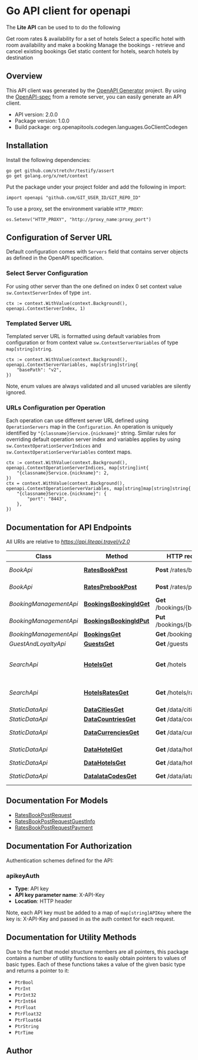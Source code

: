 # Go API client for openapi

The **Lite API** can be used to to do the following

Get room rates & availability for a set of hotels
Select a specific hotel with room availability and make a booking
Manage the bookings - retrieve and cancel existing bookings
Get static content for hotels, search hotels by destination

## Overview
This API client was generated by the [OpenAPI Generator](https://openapi-generator.tech) project.  By using the [OpenAPI-spec](https://www.openapis.org/) from a remote server, you can easily generate an API client.

- API version: 2.0.0
- Package version: 1.0.0
- Build package: org.openapitools.codegen.languages.GoClientCodegen

## Installation

Install the following dependencies:

```shell
go get github.com/stretchr/testify/assert
go get golang.org/x/net/context
```

Put the package under your project folder and add the following in import:

```golang
import openapi "github.com/GIT_USER_ID/GIT_REPO_ID"
```

To use a proxy, set the environment variable `HTTP_PROXY`:

```golang
os.Setenv("HTTP_PROXY", "http://proxy_name:proxy_port")
```

## Configuration of Server URL

Default configuration comes with `Servers` field that contains server objects as defined in the OpenAPI specification.

### Select Server Configuration

For using other server than the one defined on index 0 set context value `sw.ContextServerIndex` of type `int`.

```golang
ctx := context.WithValue(context.Background(), openapi.ContextServerIndex, 1)
```

### Templated Server URL

Templated server URL is formatted using default variables from configuration or from context value `sw.ContextServerVariables` of type `map[string]string`.

```golang
ctx := context.WithValue(context.Background(), openapi.ContextServerVariables, map[string]string{
	"basePath": "v2",
})
```

Note, enum values are always validated and all unused variables are silently ignored.

### URLs Configuration per Operation

Each operation can use different server URL defined using `OperationServers` map in the `Configuration`.
An operation is uniquely identified by `"{classname}Service.{nickname}"` string.
Similar rules for overriding default operation server index and variables applies by using `sw.ContextOperationServerIndices` and `sw.ContextOperationServerVariables` context maps.

```golang
ctx := context.WithValue(context.Background(), openapi.ContextOperationServerIndices, map[string]int{
	"{classname}Service.{nickname}": 2,
})
ctx = context.WithValue(context.Background(), openapi.ContextOperationServerVariables, map[string]map[string]string{
	"{classname}Service.{nickname}": {
		"port": "8443",
	},
})
```

## Documentation for API Endpoints

All URIs are relative to *https://api.liteapi.travel/v2.0*

Class | Method | HTTP request | Description
------------ | ------------- | ------------- | -------------
*BookApi* | [**RatesBookPost**](docs/BookApi.md#ratesbookpost) | **Post** /rates/book | hotel rate book
*BookApi* | [**RatesPrebookPost**](docs/BookApi.md#ratesprebookpost) | **Post** /rates/prebook | hotel rate prebook
*BookingManagementApi* | [**BookingsBookingIdGet**](docs/BookingManagementApi.md#bookingsbookingidget) | **Get** /bookings/{bookingId} | Booking retrieve
*BookingManagementApi* | [**BookingsBookingIdPut**](docs/BookingManagementApi.md#bookingsbookingidput) | **Put** /bookings/{bookingId} | Booking cancel
*BookingManagementApi* | [**BookingsGet**](docs/BookingManagementApi.md#bookingsget) | **Get** /bookings | Booking list
*GuestAndLoyaltyApi* | [**GuestsGet**](docs/GuestAndLoyaltyApi.md#guestsget) | **Get** /guests | guests
*SearchApi* | [**HotelsGet**](docs/SearchApi.md#hotelsget) | **Get** /hotels | hotel minimum rates availability
*SearchApi* | [**HotelsRatesGet**](docs/SearchApi.md#hotelsratesget) | **Get** /hotels/rates | hotel full rates availability
*StaticDataApi* | [**DataCitiesGet**](docs/StaticDataApi.md#datacitiesget) | **Get** /data/cities | City list
*StaticDataApi* | [**DataCountriesGet**](docs/StaticDataApi.md#datacountriesget) | **Get** /data/countries | Country list
*StaticDataApi* | [**DataCurrenciesGet**](docs/StaticDataApi.md#datacurrenciesget) | **Get** /data/currencies | Currency list
*StaticDataApi* | [**DataHotelGet**](docs/StaticDataApi.md#datahotelget) | **Get** /data/hotel | Hotel details
*StaticDataApi* | [**DataHotelsGet**](docs/StaticDataApi.md#datahotelsget) | **Get** /data/hotels | Hotel list
*StaticDataApi* | [**DataIataCodesGet**](docs/StaticDataApi.md#dataiatacodesget) | **Get** /data/iataCodes | IATA code list


## Documentation For Models

 - [RatesBookPostRequest](docs/RatesBookPostRequest.md)
 - [RatesBookPostRequestGuestInfo](docs/RatesBookPostRequestGuestInfo.md)
 - [RatesBookPostRequestPayment](docs/RatesBookPostRequestPayment.md)


## Documentation For Authorization


Authentication schemes defined for the API:
### apikeyAuth

- **Type**: API key
- **API key parameter name**: X-API-Key
- **Location**: HTTP header

Note, each API key must be added to a map of `map[string]APIKey` where the key is: X-API-Key and passed in as the auth context for each request.


## Documentation for Utility Methods

Due to the fact that model structure members are all pointers, this package contains
a number of utility functions to easily obtain pointers to values of basic types.
Each of these functions takes a value of the given basic type and returns a pointer to it:

* `PtrBool`
* `PtrInt`
* `PtrInt32`
* `PtrInt64`
* `PtrFloat`
* `PtrFloat32`
* `PtrFloat64`
* `PtrString`
* `PtrTime`

## Author



